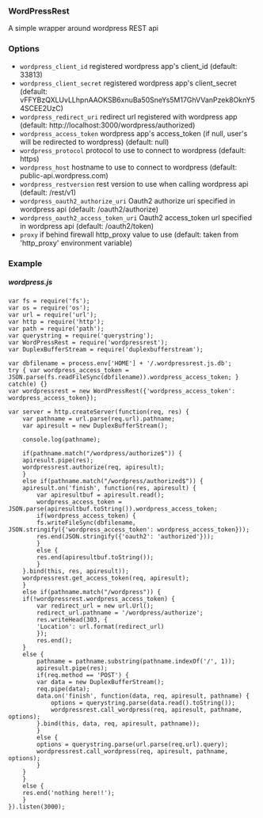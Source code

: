 ### WordPressRest

A simple wrapper around wordpress REST api

### Options

* `wordpress_client_id` registered wordpress app's client_id (default: 33813)
* `wordpress_client_secret` registered wordpress app's client_secret (default: vFFYBzQXLUvLLhpnAAOKSB6xnuBa50SneYs5M17GhVVanPzek8OknY54SCEE2UzC)
* `wordpress_redirect_uri` redirect url registered with wordpress app (default: http://localhost:3000/wordpress/authorized)
* `wordpress_access_token` wordpress app's access_token (if null, user's will be redirected to wordpress) (default: null)
* `wordpress_protocol` protocol to use to connect to wordpress (default: https)
* `wordpress_host` hostname to use to connect to wordpress (default: public-api.wordpress.com)
* `wordpress_restversion` rest version to use when calling wordpress api (default: /rest/v1)
* `wordpress_oauth2_authorize_uri` Oauth2 authorize uri specified in wordpress api (default: /oauth2/authorize)
* `wordpress_oauth2_access_token_uri` Oauth2 access_token url specified in wordpress api (default: /oauth2/token)
* `proxy` if behind firewall http_proxy value to use (default: taken from 'http_proxy' environment variable)

### Example

##### wordpress.js

	var fs = require('fs');
	var os = require('os');
	var url = require('url');
	var http = require('http');
	var path = require('path');
	var querystring = require('querystring');
	var WordPressRest = require('wordpressrest');
	var DuplexBufferStream = require('duplexbufferstream');
	
	var dbfilename = process.env['HOME'] + '/.wordpressrest.js.db';
	try { var wordpress_access_token = JSON.parse(fs.readFileSync(dbfilename)).wordpress_access_token; } catch(e) {}
	var wordpressrest = new WordPressRest({'wordpress_access_token': wordpress_access_token});
	
	var server = http.createServer(function(req, res) {
	    var pathname = url.parse(req.url).pathname;
	    var apiresult = new DuplexBufferStream();
	
	    console.log(pathname);
	
	    if(pathname.match("/wordpress/authorize$")) {
		apiresult.pipe(res);
		wordpressrest.authorize(req, apiresult);
	    }
	    else if(pathname.match("/wordpress/authorized$")) {
		apiresult.on('finish', function(res, apiresult) {
		    var apiresultbuf = apiresult.read();
		    wordpress_access_token = JSON.parse(apiresultbuf.toString()).wordpress_access_token;
		    if(wordpress_access_token) {
			fs.writeFileSync(dbfilename, JSON.stringify({'wordpress_access_token': wordpress_access_token}));
			res.end(JSON.stringify({'oauth2': 'authorized'}));
		    }
		    else {
			res.end(apiresultbuf.toString());
		    }
		}.bind(this, res, apiresult));
		wordpressrest.get_access_token(req, apiresult);
	    }
	    else if(pathname.match("/wordpress")) {
		if(!wordpressrest.wordpress_access_token) {
		    var redirect_url = new url.Url();
		    redirect_url.pathname = '/wordpress/authorize';
		    res.writeHead(303, {
			'Location': url.format(redirect_url)
		    });
		    res.end();
		}
		else {
		    pathname = pathname.substring(pathname.indexOf('/', 1));
		    apiresult.pipe(res);
		    if(req.method == 'POST') {
			var data = new DuplexBufferStream();
			req.pipe(data);
			data.on('finish', function(data, req, apiresult, pathname) {
			    options = querystring.parse(data.read().toString());
			    wordpressrest.call_wordpress(req, apiresult, pathname, options);
			}.bind(this, data, req, apiresult, pathname));
		    }
		    else {
			options = querystring.parse(url.parse(req.url).query);
			wordpressrest.call_wordpress(req, apiresult, pathname, options);
		    }
		}
	    }
	    else {
		res.end('nothing here!!');
	    }
	}).listen(3000);
